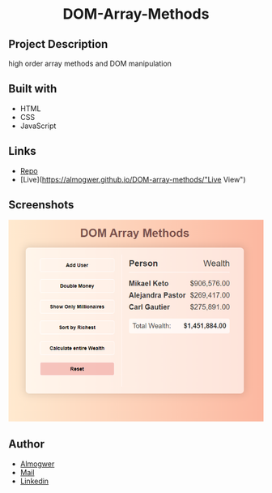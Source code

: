 <h1 align="center">DOM-Array-Methods</h1>

## Project Description

high order array methods and DOM manipulation

## Built with

- HTML
- CSS
- JavaScript

## Links

- [Repo](https://github.com/AlmogWer/DOM-array-methods "DOM-Array-methods Repo")
- [Live](https://almogwer.github.io/DOM-array-methods/"Live View")

## Screenshots

![](img/Capture.PNG "Home Page")

## Author

- [Almogwer](https://github.com/almogwer)
- [Mail](mailto:Almogish@gmail.com?Subject=Hi% "Hi!")
- [Linkedin](https://www.linkedin.com/in/almogwertzberger/)
